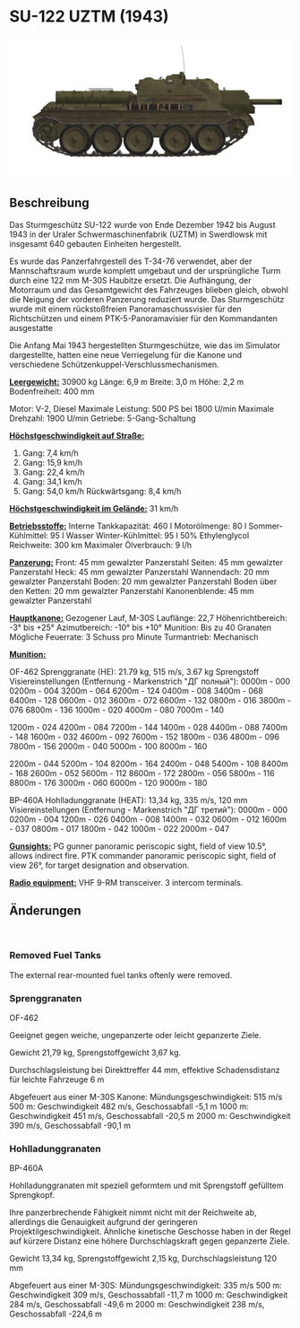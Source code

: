 # SU-122 UZTM (1943)

![_su122](../images/_su122.png)

## Beschreibung

Das Sturmgeschütz SU-122 wurde von Ende Dezember 1942 bis August 1943 in der Uraler Schwermaschinenfabrik (UZTM) in Swerdlowsk mit insgesamt 640 gebauten Einheiten hergestellt.

Es wurde das Panzerfahrgestell des Т-34-76 verwendet, aber der Mannschaftsraum wurde komplett umgebaut und der ursprüngliche Turm durch eine 122 mm M-30S Haubitze ersetzt. Die Aufhängung, der Motorraum und das Gesamtgewicht des Fahrzeuges blieben gleich, obwohl die Neigung der vorderen Panzerung reduziert wurde. Das Sturmgeschütz wurde mit einem rückstoßfreien Panoramaschussvisier für den Richtschützen und einem PTK-5-Panoramavisier für den Kommandanten ausgestatte

Die Anfang Mai 1943 hergestellten Sturmgeschütze, wie das im Simulator dargestellte, hatten eine neue Verriegelung für die Kanone und verschiedene Schützenkuppel-Verschlussmechanismen.

<b><u>Leergewicht:</u></b> 30900 kg
Länge: 6,9 m
Breite: 3,0 m
Höhe: 2,2 m
Bodenfreiheit: 400 mm

Motor: V-2, Diesel
Maximale Leistung: 500 PS bei 1800 U/min
Maximale Drehzahl: 1900 U/min
Getriebe: 5-Gang-Schaltung

<b><u>Höchstgeschwindigkeit auf Straße:</u></b>
1. Gang: 7,4 km/h
2. Gang: 15,9 km/h
3. Gang: 22,4 km/h
4. Gang: 34,1 km/h
5. Gang: 54,0 km/h
Rückwärtsgang: 8,4 km/h

<b><u>Höchstgeschwindigkeit im Gelände:</u></b> 31 km/h

<b><u>Betriebsstoffe:</u></b>
Interne Tankkapazität: 460 l
Motorölmenge: 80 l
Sommer-Kühlmittel: 95 l Wasser
Winter-Kühlmittel: 95 l 50% Ethylenglycol
Reichweite: 300 km
Maximaler Ölverbrauch: 9 l/h

<b><u>Panzerung:</u></b>
Front: 45 mm gewalzter Panzerstahl
Seiten: 45 mm gewalzter Panzerstahl
Heck: 45 mm gewalzter Panzerstahl
Wannendach: 20 mm gewalzter Panzerstahl
Boden: 20 mm gewalzter Panzerstahl
Boden über den Ketten: 20 mm gewalzter Panzerstahl
Kanonenblende: 45 mm gewalzter Panzerstahl

<b><u>Hauptkanone:</u></b> Gezogener Lauf, M-30S
Lauflänge: 22,7
Höhenrichtbereich: -3° bis +25°
Azimutbereich: -10° bis +10°
Munition: Bis zu 40 Granaten
Mögliche Feuerrate: 3 Schuss pro Minute
Turmantrieb: Mechanisch

<b><u>Munition:</u></b> 

OF-462 Sprenggranate (HE): 21.79 kg, 515 m/s, 3.67 kg Sprengstoff
Visiereinstellungen
(Entfernung - Markenstrich "ДГ полный"):
0000m - 000
0200m - 004    3200m - 064    6200m - 124
0400m - 008    3400m - 068    6400m - 128
0600m - 012    3600m - 072    6600m - 132
0800m - 016    3800m - 076    6800m - 136
1000m - 020    4000m - 080    7000m - 140

1200m - 024    4200m - 084    7200m - 144
1400m - 028    4400m - 088    7400m - 148
1600m - 032    4600m - 092    7600m - 152
1800m - 036    4800m - 096    7800m - 156
2000m - 040    5000m - 100    8000m - 160

2200m - 044    5200m - 104    8200m - 164
2400m - 048    5400m - 108    8400m - 168
2600m - 052    5600m - 112    8600m - 172
2800m - 056    5800m - 116    8800m - 176
3000m - 060    6000m - 120    9000m - 180

BP-460A Hohlladunggranate (HEAT): 13,34 kg, 335 m/s, 120 mm
Visiereinstellungen
(Entfernung - Markenstrich "ДГ третий"):
0000m - 000
0200m - 004    1200m - 026
0400m - 008    1400m - 032
0600m - 012    1600m - 037
0800m - 017    1800m - 042
1000m - 022    2000m - 047

<b><u>Gunsights:</u></b>
PG gunner panoramic periscopic sight, field of view 10.5°, allows indirect fire.
PTK commander panoramic periscopic sight, field of view 26°, for target designation and observation.

<b><u>Radio equipment:</u></b>
VHF 9-RM transceiver.
3 intercom terminals.


## Änderungen
﻿

### Removed Fuel Tanks

The external rear-mounted fuel tanks oftenly were removed.﻿

### Sprenggranaten

OF-462

Geeignet gegen weiche, ungepanzerte oder leicht gepanzerte Ziele.

Gewicht 21,79 kg, Sprengstoffgewicht 3,67 kg.

Durchschlagsleistung bei Direkttreffer 44 mm, effektive Schadensdistanz für leichte Fahrzeuge 6 m

Abgefeuert aus einer M-30S Kanone:
Mündungsgeschwindigkeit: 515 m/s
500 m: Geschwindigkeit 482 m/s, Geschossabfall -5,1 m
1000 m: Geschwindigkeit 451 m/s, Geschossabfall -20,5 m
2000 m: Geschwindigkeit 390 m/s, Geschossabfall -90,1 m﻿

### Hohlladunggranaten

BP-460A

Hohlladunggranaten mit speziell geformtem und mit Sprengstoff gefülltem Sprengkopf.

Ihre panzerbrechende Fähigkeit nimmt nicht mit der Reichweite ab, allerdings die Genauigkeit aufgrund der geringeren Projektilgeschwindigkeit. Ähnliche kinetische Geschosse haben in der Regel auf kürzere Distanz eine höhere Durchschlagskraft gegen gepanzerte Ziele.

Gewicht 13,34 kg, Sprengstoffgewicht 2,15 kg, Durchschlagsleistung 120 mm

Abgefeuert aus einer M-30S:
Mündungsgeschwindigkeit: 335 m/s
500 m: Geschwindigkeit 309 m/s, Geschossabfall -11,7 m
1000 m: Geschwindigkeit 284 m/s, Geschossabfall -49,6 m
2000 m: Geschwindigkeit 238 m/s, Geschossabfall -224,6 m